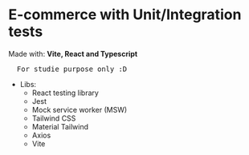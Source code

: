 # E-commerce with Unit/Integration tests
  
Made with: **Vite, React and Typescript**
<br />

<pre>
  For studie purpose only :D
</pre>

- Libs:
  - React testing library
  - Jest
  - Mock service worker (MSW)
  - Tailwind CSS
  - Material Tailwind
  - Axios
  - Vite
